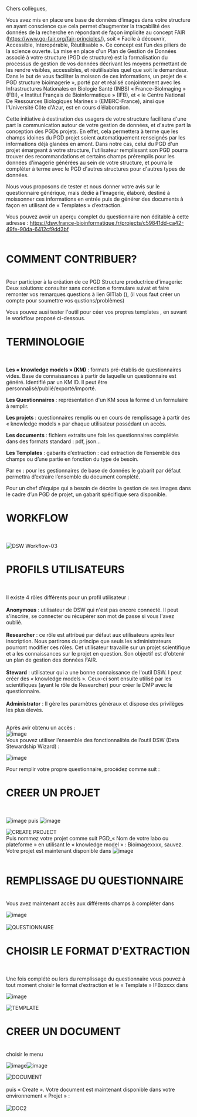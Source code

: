 Chers collègues,

Vous avez mis en place une base de données d’images dans votre structure en ayant conscience que cela permet d’augmenter la traçabilité des données de la recherche en répondant de façon implicite au concept FAIR (https://www.go-fair.org/fair-principles/), soit « Facile à découvrir, Accessible, Interopérable, Réutilisable ». Ce concept est l’un des piliers de la science ouverte. La mise en place d'un Plan de Gestion de Données associé à votre structure (PGD de structure) est la formalisation du processus de gestion de vos  données décrivant les moyens permettant de les rendre visibles, accessibles, et réutilisables quel que soit le demandeur.
Dans le but de vous faciliter la moisson de ces informations, un projet de « PGD structure bioimagerie », porté par et réalisé conjointement avec les Infrastructures Nationales en Biologie Santé (INBS) « France-BioImaging » (FBI), « Institut Français de Bioinformatique » (IFB), et « le Centre National De Ressources Biologiques Marines » (EMBRC-France), ainsi que l'Université Côte d'Azur, est en cours d’élaboration.

Cette initiative à destination des usagers de votre structure facilitera d'une part la communication autour de votre gestion de données, et d'autre part la conception des PGDs projets. En effet, cela permettera à terme que les champs idoines du PGD projet soient automatiquement renseignés par les informations déjà glanées en amont. Dans notre cas, celui du PGD d'un projet émargeant à votre structure, l'utilisateur remplissant son PGD pourra trouver des recommandations et certains champs préremplis pour les données d'imagerie générées au sein de votre structure, et pourra le compléter à terme avec le PGD d'autres structures pour d'autres types de données.

Nous vous proposons de tester et nous donner votre avis sur le questionnaire générique, mais dédié à l'imagerie, élaboré, destiné à moissonner ces informations en entrée puis de générer des documents à façon en utilisant de « Templates » d’extraction.

Vous pouvez avoir un aperçu complet du questionnaire non éditable à cette adresse : https://dsw.france-bioinformatique.fr/projects/c59841dd-ca42-49fe-90da-6412cf9dd3bf<br><br>

<h1><strong>COMMENT CONTRIBUER?</h1></strong><br>
Pour participer à la création de ce PGD Structure productrice d'imagerie:<br>  
Deux solutions: consulter sans conection e formulare suivat et faire remonter vos remarques questions à lien GITlab (), (il vous faut créer un compte pour soumettre vos qustions/problèmes) <br>  

Vous pouvez ausi tester l'outil pour céer vos propres templates , en suvant le workflow proposé ci-dessous.<br>  

<h1><strong>TERMINOLOGIE</h1></strong><br>

<strong>Les « knowledge models » (KM)</strong> : formats pré-établis de questionnaires vides. Base de connaissances à partir de laquelle un questionnaire est généré. Identifié par un KM ID. Il peut être personnalisé/publié/exporté/importé.

<strong>Les Questionnaires </strong> : représentation d'un KM sous la forme d'un formulaire à remplir.

<strong> Les projets </strong> : questionnaires remplis ou en cours de remplissage à partir des « knowledge models » par chaque utilisateur possédant un accès.

<strong>Les documents </strong> : fichiers extraits une fois les questionnaires complétés dans des formats standard : pdf, json…

<strong>Les Templates </strong> : gabarits d’extraction : cad extraction de l’ensemble des champs ou d’une partie en fonction du type de besoin.

Par ex : pour les gestionnaires de base de données le gabarit par défaut permettra d’extraire l’ensemble du document complété.

Pour un chef d’équipe qui a besoin de décrire la gestion de ses images dans le cadre d’un PGD de projet, un gabarit spécifique sera disponible.

<h1><strong>WORKFLOW</h1></strong><br>

![DSW Workflow-03](https://user-images.githubusercontent.com/84018042/117858359-1c032380-b28e-11eb-94ec-167659eaa82c.png)

<h1><strong>PROFILS UTILISATEURS</h1></strong><br>

Il existe 4 rôles différents pour un profil utilisateur :<br>   
<strong>Anonymous</strong> : utilisateur de DSW qui n'est pas encore connecté. Il peut s'inscrire, se connecter ou récupérer son mot de passe si vous l'avez oublié.<br><br>
<strong>Researcher</strong> : ce rôle est attribué par défaut aux utilisateurs après leur inscription. Nous partirons du principe que seuls les administrateurs pourront modifier ces rôles. Cet utilisateur travaille sur un projet scientifique et a les connaissances sur le projet en question. Son objectif est d'obtenir un plan de gestion des données
               FAIR.<br>    
<strong>Steward</strong> : utilisateur qui a une bonne connaissance de l'outil DSW. I peut créer  des « knowledge models ». Ceux-ci sont ensuite utilisé par les scientifiques (ayant le rôle de Researcher) pour créer le DMP avec le questionnaire.<br><br>
<strong>Administrator</strong> : Il gère les paramètres généraux et dispose des privilèges les plus élevés.<br><br>  
   

Après avir obtenu un accès :  <br>
![image](https://user-images.githubusercontent.com/19286219/115886454-3b5a1e00-a451-11eb-97f9-542e76f85d6d.png)<br>
Vous pouvez utiliser l’ensemble des fonctionnalités de l’outil DSW (Data Stewardship Wizard) :

![image](https://user-images.githubusercontent.com/19286219/115886496-457c1c80-a451-11eb-9d30-aaa4eacc82c1.png)

Pour remplir votre propre questionnaire, procédez comme suit :<br>

<h1><strong>CREER UN PROJET</h1></strong><br>

![image](https://user-images.githubusercontent.com/19286219/115886648-6d6b8000-a451-11eb-850c-357b62142269.png) puis ![image](https://user-images.githubusercontent.com/19286219/115886669-74928e00-a451-11eb-88f9-777cbc12be9c.png)

![CREATE PROJECT](https://user-images.githubusercontent.com/84018042/117863476-1a3c5e80-b294-11eb-82a8-ea8b803de1fd.png)<br>
Puis nommez votre projet comme suit PGD_« Nom de votre labo ou plateforme » en utilisant le « knowledge model » : Bioimagexxxx, sauvez.
Votre projet est maintenant disponible dans ![image](https://user-images.githubusercontent.com/19286219/115886735-8411d700-a451-11eb-9337-ea85e8962af3.png)<br><br>

<h1><strong>REMPLISSAGE DU QUESTIONNAIRE</h1></strong><br>
Vous avez maintenant accès aux différents champs à compléter dans

![image](https://user-images.githubusercontent.com/19286219/115886786-8ecc6c00-a451-11eb-9f2e-a8db285a66a3.png)<br><br>
![QUESTIONNAIRE](https://user-images.githubusercontent.com/84018042/117865418-3d680d80-b296-11eb-8657-aca5c4352c6a.png)

<h1><strong>CHOISIR LE FORMAT D'EXTRACTION</h1></strong><br>

Une fois complété ou lors du remplissage du questionnaire vous pouvez à tout moment choisir le format d’extraction et le « Template » IFBxxxxx dans 

![image](https://user-images.githubusercontent.com/19286219/115886841-9f7ce200-a451-11eb-881a-5adc397d6546.png)

![TEMPLATE](https://user-images.githubusercontent.com/84018042/117865787-9df74a80-b296-11eb-8e1c-3ff70c419b0f.png)

<h1><strong>CREER UN DOCUMENT</h1></strong><br>
choisir le menu 

![image](https://user-images.githubusercontent.com/19286219/115886914-b0c5ee80-a451-11eb-9f47-1f11efb9d600.png)![image](https://user-images.githubusercontent.com/19286219/115886934-b4597580-a451-11eb-8171-0dcf8e057c92.png)

![DOCUMENT](https://user-images.githubusercontent.com/84018042/117866038-f3335c00-b296-11eb-9ff2-2006c3fd7568.png)<br><br>
puis « Create ». Votre document est maintenant disponible dans votre environnement « Projet » : <br><br>
![DOC2](https://user-images.githubusercontent.com/84018042/117866324-4c02f480-b297-11eb-9afc-06593d5f897f.png)

